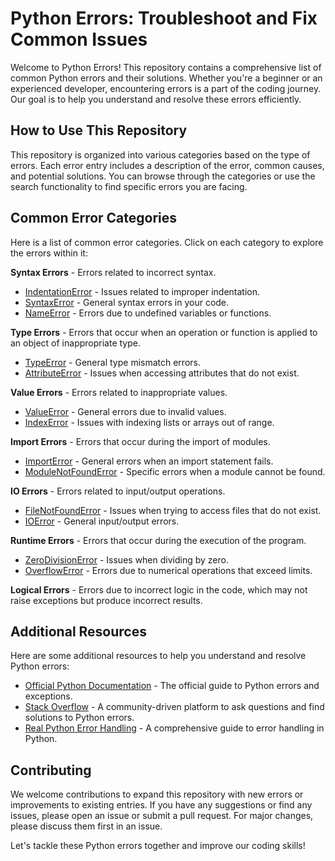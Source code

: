 # Python Errors: Troubleshoot and Fix Common Issues

Welcome to Python Errors! This repository contains a comprehensive list of common Python errors and their solutions. Whether you're a beginner or an experienced developer, encountering errors is a part of the coding journey. Our goal is to help you understand and resolve these errors efficiently.

## How to Use This Repository

This repository is organized into various categories based on the type of errors. Each error entry includes a description of the error, common causes, and potential solutions. You can browse through the categories or use the search functionality to find specific errors you are facing.

## Common Error Categories

Here is a list of common error categories. Click on each category to explore the errors within it:

**Syntax Errors** - Errors related to incorrect syntax.
  * [IndentationError](https://github.com/python-online/python-errors/tree/main/IndentationError) - Issues related to improper indentation.
  * [SyntaxError](https://github.com/python-online/python-errors/tree/main/SyntaxError) - General syntax errors in your code.
  * [NameError](https://github.com/python-online/python-errors/tree/main/NameError) - Errors due to undefined variables or functions.

**Type Errors** - Errors that occur when an operation or function is applied to an object of inappropriate type.
  * [TypeError](https://github.com/python-online/python-errors/tree/main/TypeError) - General type mismatch errors.
  * [AttributeError](https://github.com/python-online/python-errors/tree/main/AttributeError) - Issues when accessing attributes that do not exist.

**Value Errors** - Errors related to inappropriate values.
  * [ValueError](https://github.com/python-online/python-errors/tree/main/ValueError) - General errors due to invalid values.
  * [IndexError](https://github.com/python-online/python-errors/tree/main/IndexError) - Issues with indexing lists or arrays out of range.

**Import Errors** - Errors that occur during the import of modules.
  * [ImportError](https://github.com/python-online/python-errors/tree/main/ImportError) - General errors when an import statement fails.
  * [ModuleNotFoundError](https://github.com/python-online/python-errors/tree/main/ModuleNotFoundError) - Specific errors when a module cannot be found.

**IO Errors** - Errors related to input/output operations.
  * [FileNotFoundError](https://github.com/python-online/python-errors/tree/main/FileNotFoundError) - Issues when trying to access files that do not exist.
  * [IOError](https://github.com/python-online/python-errors/tree/main/IOError) - General input/output errors.

**Runtime Errors** - Errors that occur during the execution of the program.
  * [ZeroDivisionError](https://github.com/python-online/python-errors/tree/main/ZeroDivisionError) - Issues when dividing by zero.
  * [OverflowError](https://github.com/python-online/python-errors/tree/main/OverflowError) - Errors due to numerical operations that exceed limits.

**Logical Errors** - Errors due to incorrect logic in the code, which may not raise exceptions but produce incorrect results.

## Additional Resources

Here are some additional resources to help you understand and resolve Python errors:

* [Official Python Documentation](https://docs.python.org/3/tutorial/errors.html) - The official guide to Python errors and exceptions.
* [Stack Overflow](https://stackoverflow.com/questions/tagged/python) - A community-driven platform to ask questions and find solutions to Python errors.
* [Real Python Error Handling](https://realpython.com/python-exceptions/) - A comprehensive guide to error handling in Python.

## Contributing

We welcome contributions to expand this repository with new errors or improvements to existing entries. If you have any suggestions or find any issues, please open an issue or submit a pull request. For major changes, please discuss them first in an issue.

Let's tackle these Python errors together and improve our coding skills!
